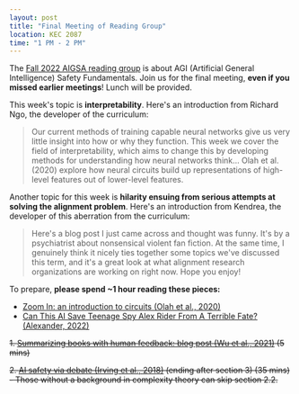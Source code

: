 ```yaml
---
layout: post
title: "Final Meeting of Reading Group"
location: KEC 2087
time: "1 PM - 2 PM"
---
```


The [Fall 2022 AIGSA reading group](https:///www.aigsa.club/agisf) is about AGI (Artificial General Intelligence) Safety Fundamentals. Join us for the final meeting, **even if you missed earlier meetings**! Lunch will be provided.

This week's topic is **interpretability**. Here's an introduction from Richard Ngo, the developer of the curriculum:

> Our current methods of training capable neural networks give us very little insight into how or why they function. This week we cover the field of interpretability, which aims to change this by developing methods for understanding how neural networks think... Olah et al. (2020) explore how neural circuits build up representations of high-level features out of lower-level features.

Another topic for this week is **hilarity ensuing from serious attempts at solving the alignment problem**. Here's an introduction from Kendrea, the developer of this aberration from the curriculum:

> Here's a blog post I just came across and thought was funny. It's by a psychiatrist about nonsensical violent fan fiction. At the same time, I genuinely think it nicely ties together some topics we've discussed this term, and it's a great look at what alignment research organizations are working on right now. Hope you enjoy!

To prepare, **please spend ~1 hour reading these pieces:**

- [Zoom In: an introduction to circuits (Olah et al., 2020)](https://distill.pub/2020/circuits/zoom-in)
- [Can This AI Save Teenage Spy Alex Rider From A Terrible Fate? (Alexander, 2022)](https://astralcodexten.substack.com/p/can-this-ai-save-teenage-spy-alex)


~~1.  [Summarizing books with human feedback: blog post (Wu et al., 2021)](https://openai.com/blog/summarizing-books/) (5 mins)~~

~~2.  [AI safety via debate (Irving et al., 2018)](https://arxiv.org/abs/1805.00899) (ending after section 3) (35 mins)
	- Those without a background in complexity theory can skip section 2.2.~~

